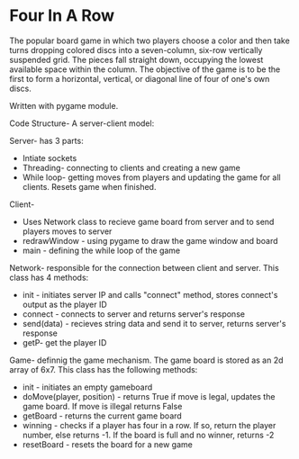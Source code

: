 # Four In A Row
The popular board game in which two players choose a color and then take turns dropping colored discs into a seven-column, six-row vertically suspended grid. The pieces fall straight down, occupying the lowest available space within the column. The objective of the game is to be the first to form a horizontal, vertical, or diagonal line of four of one's own discs.

Written with pygame module.

Code Structure- A server-client model:

Server- has 3 parts:
- Intiate sockets
- Threading- connecting to clients and creating a new game
- While loop- getting moves from players and updating the game for all clients. Resets game when finished.

Client- 
- Uses Network class to recieve game board from server and to send players moves to server
- redrawWindow - using pygame to draw the game window and board
- main - defining the while loop of the game


Network- responsible for the connection between client and server. This class has 4 methods:
- init - initiates server IP and calls "connect" method, stores connect's output as the player ID
- connect - connects to server and returns server's response
- send(data) - recieves string data and send it to server, returns server's response
- getP- get the player ID

Game- definnig the game mechanism. The game board is stored as an 2d array of 6x7. This class has the following methods:
- init - initiates an empty gameboard
- doMove(player, position) - returns True if move is legal, updates the game board. If move is illegal returns False
- getBoard - returns the current game board
- winning - checks if a player has four in a row. If so, return the player number, else returns -1. If the board is full and no winner, returns -2
- resetBoard - resets the board for a new game
